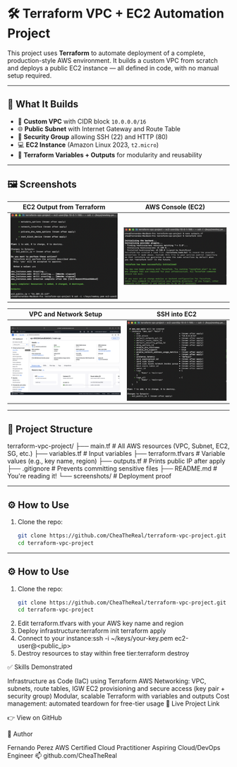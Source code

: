 # 🛠️ Terraform VPC + EC2 Automation Project

This project uses **Terraform** to automate deployment of a complete, production-style AWS environment. It builds a custom VPC from scratch and deploys a public EC2 instance — all defined in code, with no manual setup required.

---

## 🚀 What It Builds

- 🧱 **Custom VPC** with CIDR block `10.0.0.0/16`
- 🌐 **Public Subnet** with Internet Gateway and Route Table
- 🔐 **Security Group** allowing SSH (22) and HTTP (80)
- 💻 **EC2 Instance** (Amazon Linux 2023, `t2.micro`)
- 🧠 **Terraform Variables + Outputs** for modularity and reusability

---

## 🖼️ Screenshots

| EC2 Output from Terraform | AWS Console (EC2) |
|---------------------------|-------------------|
| ![IP Output](./screenshots/IP.png) | ![EC2](./screenshots/Success.png) |

| VPC and Network Setup | SSH into EC2 |
|-----------------------|---------------|
| ![VPC](./screenshots/VPCshot.png) | ![SSH](./screenshots/7.png) |

---

## 📂 Project Structure

terraform-vpc-project/
├── main.tf # All AWS resources (VPC, Subnet, EC2, SG, etc.)
├── variables.tf # Input variables
├── terraform.tfvars # Variable values (e.g., key name, region)
├── outputs.tf # Prints public IP after apply
├── .gitignore # Prevents committing sensitive files
├── README.md # You're reading it!
└── screenshots/ # Deployment proof


---

## ⚙️ How to Use

1. Clone the repo:
   ```bash
   git clone https://github.com/CheaTheReal/terraform-vpc-project.git
   cd terraform-vpc-project

---

## ⚙️ How to Use

1. Clone the repo:
   ```bash
   git clone https://github.com/CheaTheReal/terraform-vpc-project.git
   cd terraform-vpc-project
2. Edit terraform.tfvars with your AWS key name and region
3. Deploy infrastructure:terraform init
                         terraform apply
4. Connect to your instance:ssh -i ~/keys/your-key.pem ec2-user@<public_ip>
5. Destroy resources to stay within free tier:terraform destroy


✅ Skills Demonstrated

Infrastructure as Code (IaC) using Terraform
AWS Networking: VPC, subnets, route tables, IGW
EC2 provisioning and secure access (key pair + security group)
Modular, scalable Terraform with variables and outputs
Cost management: automated teardown for free-tier usage
🔗 Live Project Link

👉 View on GitHub

🙌 Author

Fernando Perez
AWS Certified Cloud Practitioner
Aspiring Cloud/DevOps Engineer
📫 github.com/CheaTheReal




